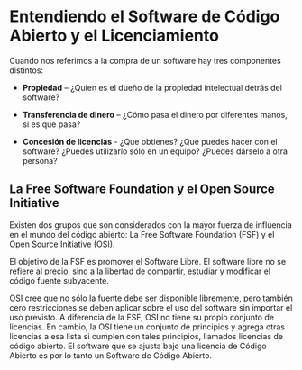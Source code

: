# Entendiendo el Software de Código Abierto y el Licenciamiento

Cuando nos referimos a la compra de un software hay tres componentes distintos:

* **Propiedad** – ¿Quien es el dueño de la propiedad intelectual detrás del software?

* **Transferencia de dinero** – ¿Cómo pasa el dinero por diferentes manos, si es que pasa?

* **Concesión de licencias** - ¿Que obtienes? ¿Qué puedes hacer con el software? ¿Puedes utilizarlo sólo en un equipo? ¿Puedes dárselo a otra persona?

## La Free Software Foundation y el Open Source Initiative

Existen dos grupos que son considerados con la mayor fuerza de influencia en el mundo del código abierto: La Free Software Foundation (FSF) y el Open Source Initiative (OSI).  

El objetivo de la FSF es promover el Software Libre. El software libre no se refiere al precio, sino a la libertad de compartir, estudiar y modificar el código fuente subyacente. 

OSI cree que no sólo la fuente debe ser disponible libremente, pero también cero restricciones se deben aplicar sobre el uso del software sin importar el uso previsto. A diferencia de la FSF, OSI no tiene su propio conjunto de licencias. En cambio, la OSI tiene un conjunto de principios y agrega otras licencias a esa lista si cumplen con tales principios, llamados licencias de código abierto. El software que se ajusta bajo una licencia de Código Abierto es por lo tanto un Software de Código Abierto.

